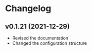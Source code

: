 # Changelog

## v0.1.21 (2021-12-29)

* Revised the documentation
* Changed the configuration structure
